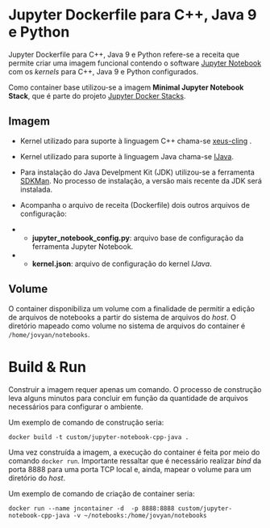 # Jupyter Dockerfile para C++, Java 9 e Python

Jupyter Dockerfile para C++, Java 9 e Python refere-se a receita que permite criar uma imagem funcional contendo o software [Jupyter Notebook](https://jupyter.org/) com os *kernels* para C++, Java 9 e Python configurados.

Como container base utilizou-se a imagem **Minimal Jupyter Notebook Stack**, que é parte do projeto [Jupyter Docker Stacks](https://github.com/jupyter/docker-stacks).

##  Imagem

- Kernel utilizado para suporte à linguagem C++ chama-se  [xeus-cling](https://github.com/QuantStack/xeus-cling) .  
- Kernel utilizado para suporte à linguagem Java chama-se [IJava](https://github.com/SpencerPark/IJava).

- Para instalação do Java Develpment Kit (JDK) utilizou-se a ferramenta [SDKMan](https://sdkman.io). No processo de instalação, a versão mais recente da JDK será instalada.

- Acompanha o arquivo de receita (Dockerfile) dois outros arquivos de configuração:
- - **jupyter_notebook_config.py**: arquivo base de configuração da ferramenta Jupyter Notebook.
- - **kernel.json**: arquivo de configuração do kernel *IJava*. 

## Volume

O container disponibiliza um volume com a finalidade de permitir a edição de arquivos de notebooks a partir do sistema de arquivos do *host*. O diretório mapeado como volume no sistema de arquivos do container é `/home/jovyan/notebooks`.


# Build & Run

Construir a imagem requer apenas um comando. O processo de construção leva alguns minutos para concluir em função da quantidade de arquivos necessários para configurar o ambiente. 

Um exemplo de comando de construção seria:

`docker build -t custom/jupyter-notebook-cpp-java .`

Uma vez construída a imagem, a execução do container é feita por meio do comando `docker run`. Importante ressaltar que é necessário realizar *bind* da porta 8888 para uma porta TCP local e, ainda, mapear o volume para um diretório do *host*.

Um exemplo de comando de criação de container seria:

`docker run --name jncontainer -d  -p 8888:8888 custom/jupyter-notebook-cpp-java -v ~/notebooks:/home/jovyan/notebooks`